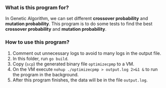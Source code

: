 ### What is this program for?
In Genetic Algorithm, we can set different **crossover probability** and **mutation probability**. This program is to do some tests to find the best **crossover probability** and **mutation probability**.

### How to use this program?

1. Comment out unnecessary logs to avoid to many logs in the output file.
2. In this folder, run `go build`.
3. Copy (`scp`) the generated binary file `optimizecpmp` to a VM.
4. On the VM execute `nohup ./optimizecpmp > output.log 2>&1 &` to run the program in the background.
5. After this program finishes, the data will be in the file `output.log`. 